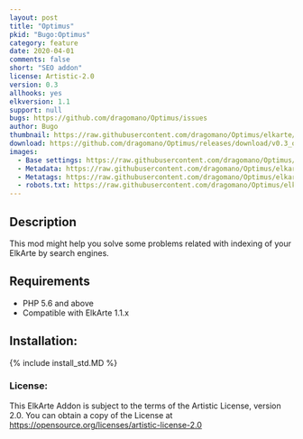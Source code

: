 ```yaml
---
layout: post
title: "Optimus"
pkid: "Bugo:Optimus"
category: feature
date: 2020-04-01
comments: false
short: "SEO addon"
license: Artistic-2.0
version: 0.3
allhooks: yes
elkversion: 1.1
support: null
bugs: https://github.com/dragomano/Optimus/issues
author: Bugo
thumbnail: https://raw.githubusercontent.com/dragomano/Optimus/elkarte/screenshots/base_settings.png
download: https://github.com/dragomano/Optimus/releases/download/v0.3_optimus_elkarte/optimus_elkarte.zip
images:
  - Base settings: https://raw.githubusercontent.com/dragomano/Optimus/elkarte/screenshots/base_settings.png
  - Metadata: https://raw.githubusercontent.com/dragomano/Optimus/elkarte/screenshots/metadata.png
  - Metatags: https://raw.githubusercontent.com/dragomano/Optimus/elkarte/screenshots/metatags.png
  - robots.txt: https://raw.githubusercontent.com/dragomano/Optimus/elkarte/screenshots/manage_robots.png
---
```


## Description
This mod might help you solve some problems related with indexing of your ElkArte by search engines.

## Requirements
  - PHP 5.6 and above
  - Compatible with ElkArte 1.1.x

## Installation:
{% include install_std.MD %}

### License:
This ElkArte Addon is subject to the terms of the Artistic License, version 2.0. You can obtain a copy of the License at https://opensource.org/licenses/artistic-license-2.0
